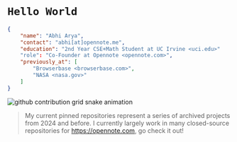 # `Hello World`

```json
{
	"name": "Abhi Arya",
	"contact": "abhi[at]opennote.me",
	"education": "2nd Year CSE+Math Student at UC Irvine <uci.edu>"
	"role": "Co-Founder at Opennote <opennote.com>",
	"previously_at": [
		"Browserbase <browserbase.com>",
		"NASA <nasa.gov>"
	]
}
```

<picture>
  <source media="(prefers-color-scheme: dark)" srcset="https://raw.githubusercontent.com/abhi-arya1/abhi-arya1/output/github-contribution-grid-snake-dark.svg">
  <source media="(prefers-color-scheme: light)" srcset="https://raw.githubusercontent.com/abhi-arya1/abhi-arya1/output/github-contribution-grid-snake.svg">
  <img alt="github contribution grid snake animation" src="https://raw.githubusercontent.com/sabhi-arya1/abhi-arya1/output/github-contribution-grid-snake.svg">
</picture>

> My current pinned repositories represent a series of archived projects from 2024 and before. I currently largely work in many closed-source repositories for https://opennote.com, go check it out! 
